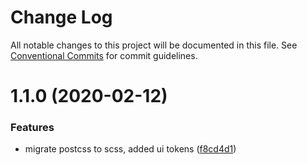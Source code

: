 # Change Log

All notable changes to this project will be documented in this file.
See [Conventional Commits](https://conventionalcommits.org) for commit guidelines.

# 1.1.0 (2020-02-12)


### Features

* migrate postcss to scss, added ui tokens ([f8cd4d1](http://134.209.96.47:4873/-/web/detail/@eldo/ui-tokens/commits/f8cd4d1119a807843efc216ff5a2bce96c3d0ac9))

